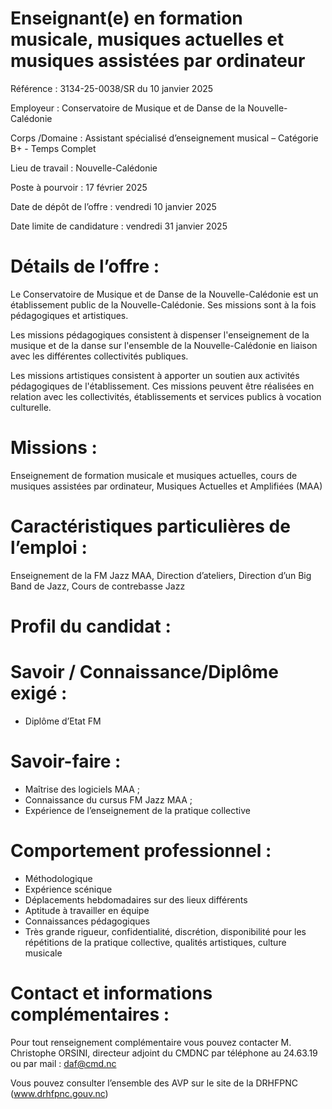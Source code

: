 # Enseignant(e) en formation musicale, musiques actuelles et musiques assistées par ordinateur

Référence : 3134-25-0038/SR du 10 janvier 2025

Employeur : Conservatoire de Musique et de Danse de la Nouvelle-Calédonie

Corps /Domaine : Assistant spécialisé d’enseignement musical – Catégorie B+ - Temps Complet

Lieu de travail : Nouvelle-Calédonie

Poste à pourvoir : 17 février 2025

Date de dépôt de l’offre : vendredi 10 janvier 2025

Date limite de candidature : vendredi 31 janvier 2025

# Détails de l’offre :

Le Conservatoire de Musique et de Danse de la Nouvelle-Calédonie est un établissement public de la Nouvelle-Calédonie. Ses missions sont à la fois pédagogiques et artistiques.

Les missions pédagogiques consistent à dispenser l'enseignement de la musique et de la danse sur l'ensemble de la Nouvelle-Calédonie en liaison avec les différentes collectivités publiques.

Les missions artistiques consistent à apporter un soutien aux activités pédagogiques de l'établissement. Ces missions peuvent être réalisées en relation avec les collectivités, établissements et services publics à vocation culturelle.

# Missions :

Enseignement de formation musicale et musiques actuelles, cours de musiques assistées par ordinateur, Musiques Actuelles et Amplifiées (MAA)

# Caractéristiques particulières de l’emploi :

Enseignement de la FM Jazz MAA, Direction d’ateliers, Direction d’un Big Band de Jazz, Cours de contrebasse Jazz

# Profil du candidat :

# Savoir / Connaissance/Diplôme exigé :

- Diplôme d’Etat FM

# Savoir-faire :

- Maîtrise des logiciels MAA ;
- Connaissance du cursus FM Jazz MAA ;
- Expérience de l’enseignement de la pratique collective

# Comportement professionnel :

- Méthodologique
- Expérience scénique
- Déplacements hebdomadaires sur des lieux différents
- Aptitude à travailler en équipe
- Connaissances pédagogiques
- Très grande rigueur, confidentialité, discrétion, disponibilité pour les répétitions de la pratique collective, qualités artistiques, culture musicale

# Contact et informations complémentaires :

Pour tout renseignement complémentaire vous pouvez contacter M. Christophe ORSINI, directeur adjoint du CMDNC par téléphone au 24.63.19 ou par mail : daf@cmd.nc

Vous pouvez consulter l’ensemble des AVP sur le site de la DRHFPNC (www.drhfpnc.gouv.nc)